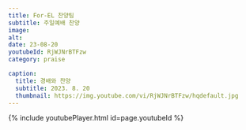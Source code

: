 ```yaml
---
title: For-EL 찬양팀
subtitle: 주일예배 찬양
image:
alt:
date: 23-08-20
youtubeId: RjWJNrBTFzw
category: praise

caption:
  title: 경배와 찬양
  subtitle: 2023. 8. 20
  thumbnail: https://img.youtube.com/vi/RjWJNrBTFzw/hqdefault.jpg
---
```


{% include youtubePlayer.html id=page.youtubeId %}
